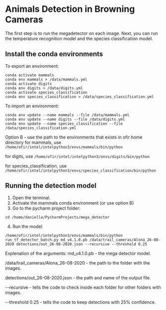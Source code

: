 # Animals Detection in Browning Cameras

The first step is to run the megadetector on each image. Next, you can run the temperature recognition model and the species classification model.

## Install the conda environments
To export an environment:
```
conda activate mammals
conda env mammals > /data/mammals.yml
conda activate digits
conda env digits > /data/digits.yml
conda activate species_classification
conda env species_classification > /data/species_classification.yml
```
To import an environment:
```
conda env update --name mammals --file /data/mammals.yml
conda env update --name digits --file /data/digits.yml
conda env update --name species_classification --file /data/species_classification.yml
```
Option B - use the path to the environments that exists in ofir home directory
for mammals, use `/home/ofir/intel/intelpython3/envs/mammals/bin/python`

for digits, use `/home/ofir/intel/intelpython3/envs/digits/bin/python`

for species_classification, use `/home/ofir/intel/intelpython3/envs/species_classification/bin/python`



## Running the detection model

1) Open the terminal.
2) Activate the mammals conda environment (or use option B)
3) Go to the pycharm project folder:
```
cd /home/daniella/PycharmProjects/mega_detector
```
4) Run the model
```
/home/ofir/intel/intelpython3/envs/mammals/bin/python run_tf_detector_batch.py md_v4.1.0.pb /data/trail_cameras/Alona_26-08-2020 detections/out_26-08-2020.json --recursive --threshold 0.25
```
Explenation of the arguments:
md_v4.1.0.pb - the mega detector model.

/data/trail_cameras/Alona_26-08-2020 - the path to the folder with the images.

detections/out_26-08-2020.json - the path and name of the output file.

--recursive - tells the code to check inside each folder for other folders with images.

--threshold 0.25 - tells the code to keep detections with 25% confidence.








